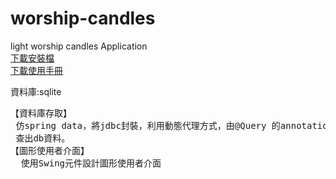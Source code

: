 # worship-candles
 light worship candles Application<br>
<a href="https://drive.google.com/file/d/0B0NYhi6qpTZMTUEwWHRCckZQTEE/view?usp=sharing">下載安裝檔</a><br>
<a href="https://drive.google.com/file/d/0B0NYhi6qpTZMRVBUWEhDSklNeFU/view?usp=sharing">下載使用手冊</a><br>

資料庫:sqlite<br>
<pre>
【資料庫存取】
 仿spring data，將jdbc封裝，利用動態代理方式，由@Query 的annotation取得指令
 查出db資料。
【圖形使用者介面】
  使用Swing元件設計圖形使用者介面
</pre>

